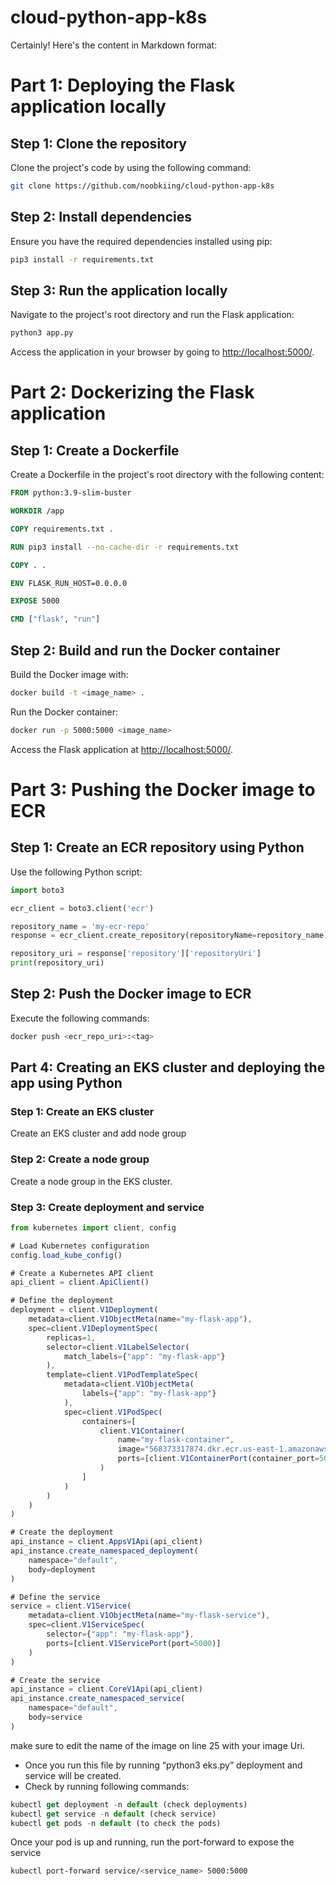 # cloud-python-app-k8s
Certainly! Here's the content in Markdown format:

# Part 1: Deploying the Flask application locally

## Step 1: Clone the repository

Clone the project's code by using the following command:

```bash
git clone https://github.com/noobkiing/cloud-python-app-k8s
```

## Step 2: Install dependencies

Ensure you have the required dependencies installed using pip:

```bash
pip3 install -r requirements.txt
```

## Step 3: Run the application locally

Navigate to the project's root directory and run the Flask application:

```bash
python3 app.py
```

Access the application in your browser by going to [http://localhost:5000/](http://localhost:5000/).

# Part 2: Dockerizing the Flask application

## Step 1: Create a Dockerfile

Create a Dockerfile in the project's root directory with the following content:

```Dockerfile
FROM python:3.9-slim-buster

WORKDIR /app

COPY requirements.txt .

RUN pip3 install --no-cache-dir -r requirements.txt

COPY . .

ENV FLASK_RUN_HOST=0.0.0.0

EXPOSE 5000

CMD ["flask", "run"]
```

## Step 2: Build and run the Docker container

Build the Docker image with:

```bash
docker build -t <image_name> .
```

Run the Docker container:

```bash
docker run -p 5000:5000 <image_name>
```

Access the Flask application at [http://localhost:5000/](http://localhost:5000/).

# Part 3: Pushing the Docker image to ECR

## Step 1: Create an ECR repository using Python

Use the following Python script:

```python
import boto3

ecr_client = boto3.client('ecr')

repository_name = 'my-ecr-repo'
response = ecr_client.create_repository(repositoryName=repository_name)

repository_uri = response['repository']['repositoryUri']
print(repository_uri)
```

## Step 2: Push the Docker image to ECR

Execute the following commands:

```bash
docker push <ecr_repo_uri>:<tag>
```


## **Part 4: Creating an EKS cluster and deploying the app using Python**

### **Step 1: Create an EKS cluster**

Create an EKS cluster and add node group

### **Step 2: Create a node group**

Create a node group in the EKS cluster.

### **Step 3: Create deployment and service**

```jsx
from kubernetes import client, config

# Load Kubernetes configuration
config.load_kube_config()

# Create a Kubernetes API client
api_client = client.ApiClient()

# Define the deployment
deployment = client.V1Deployment(
    metadata=client.V1ObjectMeta(name="my-flask-app"),
    spec=client.V1DeploymentSpec(
        replicas=1,
        selector=client.V1LabelSelector(
            match_labels={"app": "my-flask-app"}
        ),
        template=client.V1PodTemplateSpec(
            metadata=client.V1ObjectMeta(
                labels={"app": "my-flask-app"}
            ),
            spec=client.V1PodSpec(
                containers=[
                    client.V1Container(
                        name="my-flask-container",
                        image="568373317874.dkr.ecr.us-east-1.amazonaws.com/my-cloud-native-repo:latest",
                        ports=[client.V1ContainerPort(container_port=5000)]
                    )
                ]
            )
        )
    )
)

# Create the deployment
api_instance = client.AppsV1Api(api_client)
api_instance.create_namespaced_deployment(
    namespace="default",
    body=deployment
)

# Define the service
service = client.V1Service(
    metadata=client.V1ObjectMeta(name="my-flask-service"),
    spec=client.V1ServiceSpec(
        selector={"app": "my-flask-app"},
        ports=[client.V1ServicePort(port=5000)]
    )
)

# Create the service
api_instance = client.CoreV1Api(api_client)
api_instance.create_namespaced_service(
    namespace="default",
    body=service
)
```

make sure to edit the name of the image on line 25 with your image Uri.

- Once you run this file by running “python3 eks.py” deployment and service will be created.
- Check by running following commands:

```jsx
kubectl get deployment -n default (check deployments)
kubectl get service -n default (check service)
kubectl get pods -n default (to check the pods)
```

Once your pod is up and running, run the port-forward to expose the service

```bash
kubectl port-forward service/<service_name> 5000:5000
```
